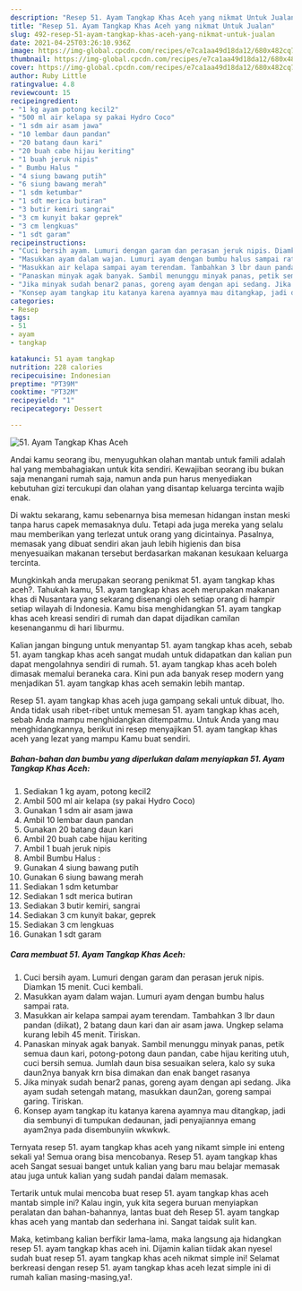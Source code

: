 ```yaml
---
description: "Resep 51. Ayam Tangkap Khas Aceh yang nikmat Untuk Jualan"
title: "Resep 51. Ayam Tangkap Khas Aceh yang nikmat Untuk Jualan"
slug: 492-resep-51-ayam-tangkap-khas-aceh-yang-nikmat-untuk-jualan
date: 2021-04-25T03:26:10.936Z
image: https://img-global.cpcdn.com/recipes/e7ca1aa49d18da12/680x482cq70/51-ayam-tangkap-khas-aceh-foto-resep-utama.jpg
thumbnail: https://img-global.cpcdn.com/recipes/e7ca1aa49d18da12/680x482cq70/51-ayam-tangkap-khas-aceh-foto-resep-utama.jpg
cover: https://img-global.cpcdn.com/recipes/e7ca1aa49d18da12/680x482cq70/51-ayam-tangkap-khas-aceh-foto-resep-utama.jpg
author: Ruby Little
ratingvalue: 4.8
reviewcount: 15
recipeingredient:
- "1 kg ayam potong kecil2"
- "500 ml air kelapa sy pakai Hydro Coco"
- "1 sdm air asam jawa"
- "10 lembar daun pandan"
- "20 batang daun kari"
- "20 buah cabe hijau keriting"
- "1 buah jeruk nipis"
- " Bumbu Halus "
- "4 siung bawang putih"
- "6 siung bawang merah"
- "1 sdm ketumbar"
- "1 sdt merica butiran"
- "3 butir kemiri sangrai"
- "3 cm kunyit bakar geprek"
- "3 cm lengkuas"
- "1 sdt garam"
recipeinstructions:
- "Cuci bersih ayam. Lumuri dengan garam dan perasan jeruk nipis. Diamkan 15 menit. Cuci kembali."
- "Masukkan ayam dalam wajan. Lumuri ayam dengan bumbu halus sampai rata."
- "Masukkan air kelapa sampai ayam terendam. Tambahkan 3 lbr daun pandan (diikat), 2 batang daun kari dan air asam jawa. Ungkep selama kurang lebih 45 menit. Tiriskan."
- "Panaskan minyak agak banyak. Sambil menunggu minyak panas, petik semua daun kari, potong-potong daun pandan, cabe hijau keriting utuh, cuci bersih semua. Jumlah daun bisa sesuaikan selera, kalo sy suka daun2nya banyak krn bisa dimakan dan enak banget rasanya"
- "Jika minyak sudah benar2 panas, goreng ayam dengan api sedang. Jika ayam sudah setengah matang, masukkan daun2an, goreng sampai garing. Tiriskan."
- "Konsep ayam tangkap itu katanya karena ayamnya mau ditangkap, jadi dia sembunyi di tumpukan dedaunan, jadi penyajiannya emang ayam2nya pada disembunyiin wkwkwk."
categories:
- Resep
tags:
- 51
- ayam
- tangkap

katakunci: 51 ayam tangkap 
nutrition: 228 calories
recipecuisine: Indonesian
preptime: "PT39M"
cooktime: "PT32M"
recipeyield: "1"
recipecategory: Dessert

---
```



![51. Ayam Tangkap Khas Aceh](https://img-global.cpcdn.com/recipes/e7ca1aa49d18da12/680x482cq70/51-ayam-tangkap-khas-aceh-foto-resep-utama.jpg)

Andai kamu seorang ibu, menyuguhkan olahan mantab untuk famili adalah hal yang membahagiakan untuk kita sendiri. Kewajiban seorang ibu bukan saja menangani rumah saja, namun anda pun harus menyediakan kebutuhan gizi tercukupi dan olahan yang disantap keluarga tercinta wajib enak.

Di waktu  sekarang, kamu sebenarnya bisa memesan hidangan instan meski tanpa harus capek memasaknya dulu. Tetapi ada juga mereka yang selalu mau memberikan yang terlezat untuk orang yang dicintainya. Pasalnya, memasak yang dibuat sendiri akan jauh lebih higienis dan bisa menyesuaikan makanan tersebut berdasarkan makanan kesukaan keluarga tercinta. 



Mungkinkah anda merupakan seorang penikmat 51. ayam tangkap khas aceh?. Tahukah kamu, 51. ayam tangkap khas aceh merupakan makanan khas di Nusantara yang sekarang disenangi oleh setiap orang di hampir setiap wilayah di Indonesia. Kamu bisa menghidangkan 51. ayam tangkap khas aceh kreasi sendiri di rumah dan dapat dijadikan camilan kesenanganmu di hari liburmu.

Kalian jangan bingung untuk menyantap 51. ayam tangkap khas aceh, sebab 51. ayam tangkap khas aceh sangat mudah untuk didapatkan dan kalian pun dapat mengolahnya sendiri di rumah. 51. ayam tangkap khas aceh boleh dimasak memalui beraneka cara. Kini pun ada banyak resep modern yang menjadikan 51. ayam tangkap khas aceh semakin lebih mantap.

Resep 51. ayam tangkap khas aceh juga gampang sekali untuk dibuat, lho. Anda tidak usah ribet-ribet untuk memesan 51. ayam tangkap khas aceh, sebab Anda mampu menghidangkan ditempatmu. Untuk Anda yang mau menghidangkannya, berikut ini resep menyajikan 51. ayam tangkap khas aceh yang lezat yang mampu Kamu buat sendiri.

<!--inarticleads1-->

##### Bahan-bahan dan bumbu yang diperlukan dalam menyiapkan 51. Ayam Tangkap Khas Aceh:

1. Sediakan 1 kg ayam, potong kecil2
1. Ambil 500 ml air kelapa (sy pakai Hydro Coco)
1. Gunakan 1 sdm air asam jawa
1. Ambil 10 lembar daun pandan
1. Gunakan 20 batang daun kari
1. Ambil 20 buah cabe hijau keriting
1. Ambil 1 buah jeruk nipis
1. Ambil  Bumbu Halus :
1. Gunakan 4 siung bawang putih
1. Gunakan 6 siung bawang merah
1. Sediakan 1 sdm ketumbar
1. Sediakan 1 sdt merica butiran
1. Sediakan 3 butir kemiri, sangrai
1. Sediakan 3 cm kunyit bakar, geprek
1. Sediakan 3 cm lengkuas
1. Gunakan 1 sdt garam




<!--inarticleads2-->

##### Cara membuat 51. Ayam Tangkap Khas Aceh:

1. Cuci bersih ayam. Lumuri dengan garam dan perasan jeruk nipis. Diamkan 15 menit. Cuci kembali.
1. Masukkan ayam dalam wajan. Lumuri ayam dengan bumbu halus sampai rata.
1. Masukkan air kelapa sampai ayam terendam. Tambahkan 3 lbr daun pandan (diikat), 2 batang daun kari dan air asam jawa. Ungkep selama kurang lebih 45 menit. Tiriskan.
1. Panaskan minyak agak banyak. Sambil menunggu minyak panas, petik semua daun kari, potong-potong daun pandan, cabe hijau keriting utuh, cuci bersih semua. Jumlah daun bisa sesuaikan selera, kalo sy suka daun2nya banyak krn bisa dimakan dan enak banget rasanya
1. Jika minyak sudah benar2 panas, goreng ayam dengan api sedang. Jika ayam sudah setengah matang, masukkan daun2an, goreng sampai garing. Tiriskan.
1. Konsep ayam tangkap itu katanya karena ayamnya mau ditangkap, jadi dia sembunyi di tumpukan dedaunan, jadi penyajiannya emang ayam2nya pada disembunyiin wkwkwk.




Ternyata resep 51. ayam tangkap khas aceh yang nikamt simple ini enteng sekali ya! Semua orang bisa mencobanya. Resep 51. ayam tangkap khas aceh Sangat sesuai banget untuk kalian yang baru mau belajar memasak atau juga untuk kalian yang sudah pandai dalam memasak.

Tertarik untuk mulai mencoba buat resep 51. ayam tangkap khas aceh mantab simple ini? Kalau ingin, yuk kita segera buruan menyiapkan peralatan dan bahan-bahannya, lantas buat deh Resep 51. ayam tangkap khas aceh yang mantab dan sederhana ini. Sangat taidak sulit kan. 

Maka, ketimbang kalian berfikir lama-lama, maka langsung aja hidangkan resep 51. ayam tangkap khas aceh ini. Dijamin kalian tiidak akan nyesel sudah buat resep 51. ayam tangkap khas aceh nikmat simple ini! Selamat berkreasi dengan resep 51. ayam tangkap khas aceh lezat simple ini di rumah kalian masing-masing,ya!.

